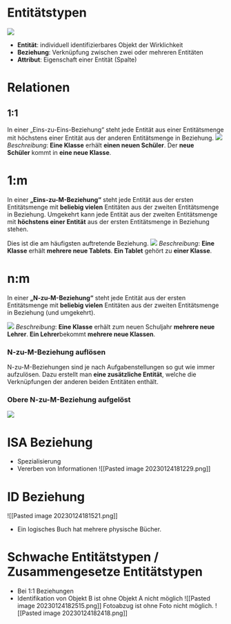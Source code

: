 # Entitätstypen

![](https://informatik-abitur.de/wp-content/uploads/2017/10/ERM_Grundelemente.png)

- **Entität**: individuell identifizierbares Objekt der Wirklichkeit
- **Beziehung**: Verknüpfung zwischen zwei oder mehreren Entitäten
- **Attribut**: Eigenschaft einer Entität (Spalte)

# Relationen

## 1:1
In einer „Eins-zu-Eins-Beziehung“ steht jede Entität aus einer Entitätsmenge mit höchstens einer Entität aus der anderen Entitätsmenge in Beziehung.
![](https://informatik-abitur.de/wp-content/uploads/2017/10/1_zu_1.png)
_Beschreibung_: **Eine Klasse** erhält **einen neuen Schüler**. Der **neue Schüler** kommt in **eine neue Klasse**.

# 1:m
In einer **„Eins-zu-M-Beziehung“** steht jede Entität aus der ersten Entitätsmenge mit **beliebig vielen** Entitäten aus der zweiten Entitätsmenge in Beziehung. Umgekehrt kann jede Entität aus der zweiten Entitätsmenge mit **höchstens einer Entität** aus der ersten Entitätsmenge in Beziehung stehen.

Dies ist die am häufigsten auftretende Beziehung.
![](https://informatik-abitur.de/wp-content/uploads/2017/10/1_zu_m.png)
_Beschreibung_: **Eine Klasse** erhält **mehrere neue Tablets**. **Ein Tablet** gehört zu **einer Klasse**.

# n:m
In einer **„N-zu-M-Beziehung“** steht jede Entität aus der ersten Entitätsmenge mit **beliebig vielen** Entitäten aus der zweiten Entitätsmenge in Beziehung (und umgekehrt).

![](https://informatik-abitur.de/wp-content/uploads/2017/10/n_zu_m.png)
_Beschreibung_: **Eine Klasse** erhält zum neuen Schuljahr **mehrere neue Lehrer**. **Ein Lehrer**bekommt **mehrere neue Klassen**.

### N-zu-M-Beziehung auflösen

N-zu-M-Beziehungen sind je nach Aufgabenstellungen so gut wie immer aufzulösen. Dazu erstellt man **eine zusätzliche Entität**, welche die Verknüpfungen der anderen beiden Entitäten enthält.

### Obere N-zu-M-Beziehung aufgelöst
![](https://informatik-abitur.de/wp-content/uploads/2017/10/1_zu_n_m_zu_1.png)


# ISA Beziehung
- Spezialisierung
- Vererben von Informationen
![[Pasted image 20230124181229.png]]


# ID Beziehung
![[Pasted image 20230124181521.png]]
- Ein logisches Buch hat mehrere physische Bücher.

# Schwache Entitätstypen / Zusammengesetze Entitätstypen
- Bei 1:1 Beziehungen
- Identifikation von Objekt B ist ohne Objekt A nicht möglich
![[Pasted image 20230124182515.png]]
Fotoabzug ist ohne Foto nicht möglich. 
![[Pasted image 20230124182418.png]]
